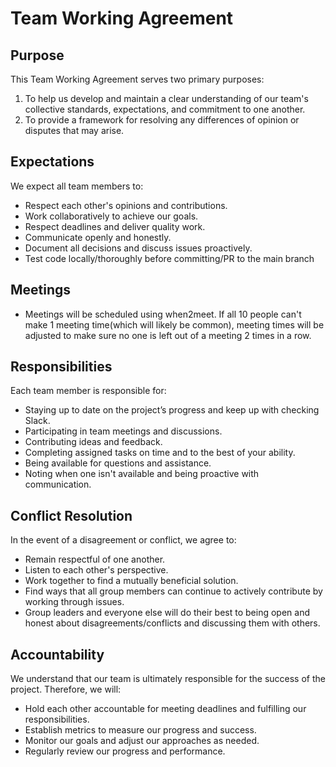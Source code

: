 # Team Working Agreement

## Purpose

This Team Working Agreement serves two primary purposes:

1. To help us develop and maintain a clear understanding of our team's collective standards, expectations, and commitment to one another.
2. To provide a framework for resolving any differences of opinion or disputes that may arise.

## Expectations

We expect all team members to:

- Respect each other's opinions and contributions.
- Work collaboratively to achieve our goals.
- Respect deadlines and deliver quality work.
- Communicate openly and honestly.
- Document all decisions and discuss issues proactively.
- Test code locally/thoroughly before committing/PR to the main branch

## Meetings

- Meetings will be scheduled using when2meet. If all 10 people can't make 1 meeting time(which will likely be common), meeting times will be adjusted to make sure no one is left out of a meeting 2 times in a row.

## Responsibilities

Each team member is responsible for:

- Staying up to date on the project’s progress and keep up with checking Slack.
- Participating in team meetings and discussions.
- Contributing ideas and feedback.
- Completing assigned tasks on time and to the best of your ability.
- Being available for questions and assistance.
- Noting when one isn't available and being proactive with communication.

## Conflict Resolution

In the event of a disagreement or conflict, we agree to:

- Remain respectful of one another.
- Listen to each other's perspective.
- Work together to find a mutually beneficial solution.
- Find ways that all group members can continue to actively contribute by working through issues.
- Group leaders and everyone else will do their best to being open and honest about disagreements/conflicts and discussing them with others.

## Accountability

We understand that our team is ultimately responsible for the success of the project. Therefore, we will:

- Hold each other accountable for meeting deadlines and fulfilling our responsibilities.
- Establish metrics to measure our progress and success.
- Monitor our goals and adjust our approaches as needed.
- Regularly review our progress and performance.
